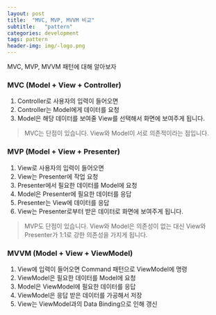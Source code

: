 ```yaml
---
layout: post
title:  "MVC, MVP, MVVM 비교"
subtitle:   "pattern"
categories: development
tags: pattern
header-img: img/-logo.png
---
```



MVC, MVP, MVVM 패턴에 대해 알아보자

### MVC (Model + View + Controller)

1. Controller로 사용자의 입력이 들어오면
2. Controller는 Model에게 데이터를 요청
3. Model은 해당 데이터를 보여줄 View를 선택해서 화면에 보여주게 됩니다.

> MVC는 단점이 있습니다. View와 Model이 서로 의존적이라는 점입니다.

<script async src="//pagead2.googlesyndication.com/pagead/js/adsbygoogle.js"></script>
<!-- posts -->
<ins class="adsbygoogle"
     style="display:block"
     data-ad-client="ca-pub-1778623499634593"
     data-ad-slot="2464814109"
     data-ad-format="auto"
     data-full-width-responsive="true"></ins>
<script>
(adsbygoogle = window.adsbygoogle || []).push({});
</script>

### MVP (Model + View + Presenter)

1. View로 사용자의 입력이 들어오면
2. View는 Presenter에 작업 요청
3. Presenter에서 필요한 데이터를 Model에 요청
4. Model은 Presenter에 필요한 데이터를 응답
5. Presenter는 View에 데이터를 응답
6. View는 Presenter로부터 받은 데이터로 화면에 보여주게 됩니다.

> MVP도 단점이 있습니다. View와 Model은 의존성이 없는 대신 View와 Presenter가 1:1로 강한 의존성을 가지게 됩니다.

### MVVM (Model + View + ViewModel)

1. View에 입력이 들어오면 Command 패턴으로 ViewModel에 명령
2. ViewModel은 필요한 데이터를 Model에 요청
3. Model은 ViewModel에 필요한 데이터를 응답
4. ViewModel은 응답 받은 데이터를 가공해서 저장
5. View는 ViewModel과의 Data Binding으로 인해 갱신
